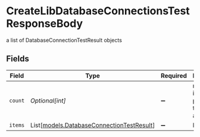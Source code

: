 # CreateLibDatabaseConnectionsTestResponseBody

a list of DatabaseConnectionTestResult objects


## Fields

| Field                                                                                  | Type                                                                                   | Required                                                                               | Description                                                                            |
| -------------------------------------------------------------------------------------- | -------------------------------------------------------------------------------------- | -------------------------------------------------------------------------------------- | -------------------------------------------------------------------------------------- |
| `count`                                                                                | *Optional[int]*                                                                        | :heavy_minus_sign:                                                                     | number of items present in the items array                                             |
| `items`                                                                                | List[[models.DatabaseConnectionTestResult](../models/databaseconnectiontestresult.md)] | :heavy_minus_sign:                                                                     | N/A                                                                                    |